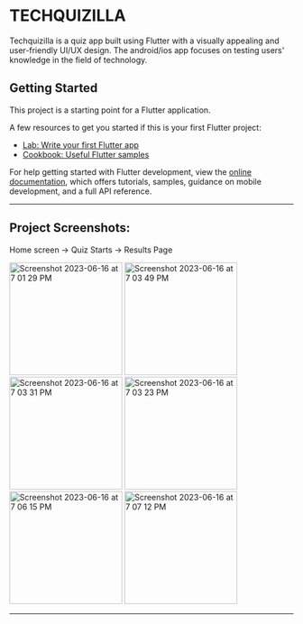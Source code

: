 # TECHQUIZILLA
Techquizilla is a quiz app built using Flutter with a visually appealing and user-friendly UI/UX design. The android/ios app focuses on testing users' knowledge in the field of technology.

## Getting Started

This project is a starting point for a Flutter application.

A few resources to get you started if this is your first Flutter project:

- [Lab: Write your first Flutter app](https://docs.flutter.dev/get-started/codelab)
- [Cookbook: Useful Flutter samples](https://docs.flutter.dev/cookbook)

For help getting started with Flutter development, view the
[online documentation](https://docs.flutter.dev/), which offers tutorials,
samples, guidance on mobile development, and a full API reference.

---

## Project Screenshots:
Home screen -> Quiz Starts -> Results Page


<img width="200" alt="Screenshot 2023-06-16 at 7 01 29 PM" src="https://github.com/Gunjaan/Techquizilla/assets/74871887/f482eade-10b0-42af-9017-56875c17eed4">

<img width="200" alt="Screenshot 2023-06-16 at 7 03 49 PM" src="https://github.com/Gunjaan/Techquizilla/assets/74871887/2265dc27-955c-441a-b85e-ebaebffe0a7e">

<img width="200" alt="Screenshot 2023-06-16 at 7 03 31 PM" src="https://github.com/Gunjaan/Techquizilla/assets/74871887/1752a391-0a34-4bf2-8575-93b5a895bf09">

<img width="200" alt="Screenshot 2023-06-16 at 7 03 23 PM" src="https://github.com/Gunjaan/Techquizilla/assets/74871887/1bb57df8-52ce-4eba-a8d5-5642af94d489">

<img width="200" alt="Screenshot 2023-06-16 at 7 06 15 PM" src="https://github.com/Gunjaan/Techquizilla/assets/74871887/042b3f78-3b67-473d-b010-48b44489a138">

<img width="200" alt="Screenshot 2023-06-16 at 7 07 12 PM" src="https://github.com/Gunjaan/Techquizilla/assets/74871887/55e1ad7f-1da9-4e36-bc28-953d1b6a1e17">



---









